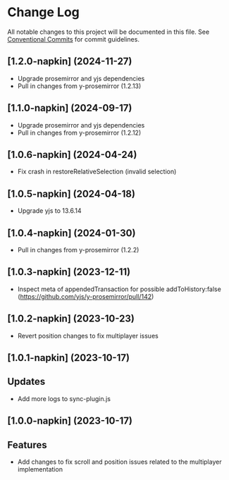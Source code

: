 # Change Log

All notable changes to this project will be documented in this file.
See [Conventional Commits](https://conventionalcommits.org) for commit guidelines.

## [1.2.0-napkin] (2024-11-27)
- Upgrade prosemirror and yjs dependencies
- Pull in changes from y-prosemirror (1.2.13)

## [1.1.0-napkin] (2024-09-17)
- Upgrade prosemirror and yjs dependencies
- Pull in changes from y-prosemirror (1.2.12)

## [1.0.6-napkin] (2024-04-24)
- Fix crash in restoreRelativeSelection (invalid selection)

## [1.0.5-napkin] (2024-04-18)
- Upgrade yjs to 13.6.14

## [1.0.4-napkin] (2024-01-30)
- Pull in changes from y-prosemirror (1.2.2)

## [1.0.3-napkin] (2023-12-11)
- Inspect meta of appendedTransaction for possible addToHistory:false (https://github.com/yjs/y-prosemirror/pull/142)

## [1.0.2-napkin] (2023-10-23)
- Revert position changes to fix multiplayer issues

## [1.0.1-napkin] (2023-10-17)

## Updates
- Add more logs to sync-plugin.js

## [1.0.0-napkin] (2023-10-17)

## Features
- Add changes to fix scroll and position issues related to the multiplayer implementation